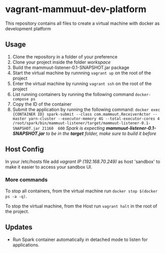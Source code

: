 # vagrant-mammuut-dev-platform
This repository contains all files to create a virtual machine with docker as development platform

## Usage

1. Clone the repository in a folder of your preference
2. Clone your project inside the folder _workspace_
3. Build the mammuut-listener-0.1-SNAPSHOT.jar package
4. Start the virtual machine by runnning `vagrant up` on the root of the project 
5. Enter the virtual machine by running  `vagrant ssh` on the root of the project
6. List running containers by running the following command `docker-compose ps`
7. Copy the ID of the container
8. Submit the application by running the following command:
`docker exec {CONTAINER ID} spark-submit --class com.mammuut.ReceiverActor --master yarn-cluster --executor-memory 4G --total-executor-cores 4 /root/spark/bin/mammuut-listener/target/mammuut-listener-0.1-SNAPSHOT.jar 21160  600`
_Spark is expecting **mammuut-listener-0.1-SNAPSHOT.jar** to be in the **target** folder, make sure to build it before_

## Host Config
In your /etc/hosts file add _vagrant IP (192.168.70.249)_ as host 'sandbox' to make it easier to access your sandbox UI.

### More commands
To stop all containers, from the virtual machine run `docker stop $(docker ps -a -q)`.

To stop the virtual machine, from the Host run `vagrant halt` in the root of the project.

## Updates
- Run Spark container automatically in detached mode to listen for applications.


